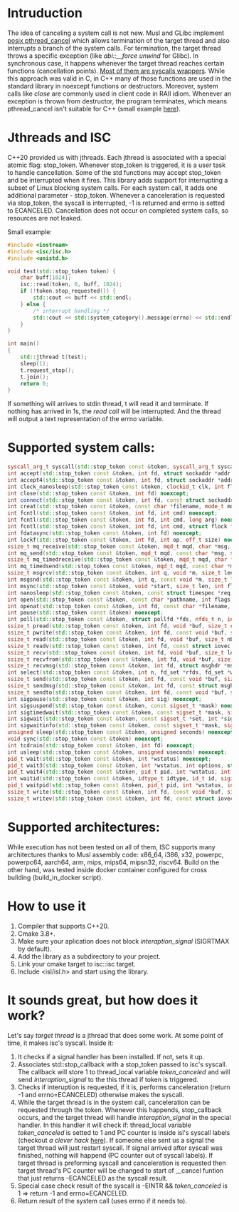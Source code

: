 # Intruduction

The idea of canceling a system call is not new. Musl and GLibc implement [posix pthread_cancel](https://man7.org/linux/man-pages/man3/pthread_cancel.3.html) which allows termination of the target thread and also interrupts a branch of the system calls. For termination, the target thread throws a specific exception (like *abi::__force unwind* for Glibc). In synchronous case, it happens whenever the target thread reaches certain functions (cancellation points). [Most of them are syscalls wrappers](https://man7.org/linux/man-pages/man7/pthreads.7.html). 
While this approach was valid in C, in C++ many of those functions are used in the standard library in noexcept functions or destructors. Moreover, system calls like *close* are commonly used in client code in RAII idiom. Whenever an exception is thrown from destructor, the program terminates, which means pthread_cancel isn't suitable for C++ (small example [here](https://skaark.wordpress.com/2010/08/26/pthread_cancel-considered-harmful/)).

# Jthreads and ISC

C++20 provided us with jthreads. Each jthread is associated with a special atomic flag: stop_token. Whenever stop_token is triggered, it is a user task to handle cancellation. Some of the std functions may accept stop_token and be interrupted when it fires. This library adds support for interrupting a subset of Linux blocking system calls. For each system call, it adds one additional parameter - stop_token. Whenever a canceleration is requested via stop_token, the syscall is interrupted, -1 is returned and errno is setted to ECANCELED. Cancellation does not occur on completed system calls, so resources are not leaked.

Small example:
```C++
#include <iostream>
#include <isc/isc.h>
#include <unistd.h>

void test(std::stop_token token) {
    char buff[1024];
    isc::read(token, 0, buff, 1024);
    if (!token.stop_requested()) {
        std::cout << buff << std::endl;
    } else {
        /* interrupt handling */
        std::cout << std::system_category().message(errno) << std::endl;
    }
}

int main()
{
    std::jthread t(test);
    sleep(1);
    t.request_stop();
    t.join();
    return 0;
}
```
If something will arrives to stdin thread, t will read it and terminate. If nothing has arrived in 1s, the *read call* will be interrupted. And the thread will output a text representation of the errno variable.

# Supported system calls:
```C++
syscall_arg_t syscall(std::stop_token const &token, syscall_arg_t syscall, syscall_arg_t arg1 = 0, syscall_arg_t arg2 = 0, syscall_arg_t arg3 = 0, syscall_arg_t arg4 = 0, syscall_arg_t arg5 = 0, syscall_arg_t arg6 = 0) noexcept;
int accept(std::stop_token const &token, int fd, struct sockaddr *addr, socklen_t * len) noexcept;
int accept4(std::stop_token const &token, int fd, struct sockaddr *addr, socklen_t * len, int flags) noexcept;
int clock_nanosleep(std::stop_token const &token, clockid_t clk, int flags, const struct timespec *req, struct timespec *rem) noexcept;
int close(std::stop_token const &token, int fd) noexcept;
int connect(std::stop_token const &token, int fd, const struct sockaddr *addr, socklen_t len) noexcept;
int creat(std::stop_token const &token, const char *filename, mode_t mode = 0) noexcept;
int fcntl(std::stop_token const &token, int fd, int cmd) noexcept;
int fcntl(std::stop_token const &token, int fd, int cmd, long arg) noexcept;
int fcntl(std::stop_token const &token, int fd, int cmd, struct flock *lock) noexcept;
int fdatasync(std::stop_token const &token, int fd) noexcept;
int lockf(std::stop_token const &token, int fd, int op, off_t size) noexcept;
ssize_t mq_receive(std::stop_token const &token, mqd_t mqd, char *msg, size_t len, unsigned *prio) noexcept;
int mq_send(std::stop_token const &token, mqd_t mqd, const char *msg, size_t len, unsigned prio) noexcept;
ssize_t mq_timedreceive(std::stop_token const &token, mqd_t mqd, char *msg, size_t len, unsigned *prio, const struct timespec *at) noexcept;
int mq_timedsend(std::stop_token const &token, mqd_t mqd, const char *msg, size_t len, unsigned prio, const struct timespec *at) noexcept;
ssize_t msgrcv(std::stop_token const &token, int q, void *m, size_t len, long type, int flag) noexcept;
int msgsnd(std::stop_token const &token, int q, const void *m, size_t len, int flag) noexcept;
int msync(std::stop_token const &token, void *start, size_t len, int flags) noexcept;
int nanosleep(std::stop_token const &token, const struct timespec *req, struct timespec *rem) noexcept;
int open(std::stop_token const &token, const char *pathname, int flags, mode_t mode) noexcept;
int openat(std::stop_token const &token, int fd, const char *filename, int flags, mode_t mode = 0) noexcept;
int pause(std::stop_token const &token) noexcept;
int poll(std::stop_token const &token, struct pollfd *fds, nfds_t n, int timeout) noexcept;
ssize_t pread(std::stop_token const &token, int fd, void *buf, size_t count, off_t offset) noexcept;
ssize_t pwrite(std::stop_token const &token, int fd, const void *buf, size_t size, off_t ofs) noexcept;
ssize_t read(std::stop_token const &token, int fd, void *buf, size_t nbyte) noexcept;
ssize_t readv(std::stop_token const &token, int fd, const struct iovec *vector, int count) noexcept;
ssize_t recv(std::stop_token const &token, int fd, void *buf, size_t len, int flags) noexcept;
ssize_t recvfrom(std::stop_token const &token, int fd, void *buf, size_t len, int flags, struct sockaddr *addr, socklen_t *alen) noexcept;
ssize_t recvmsg(std::stop_token const &token, int fd, struct msghdr *msg, int flags) noexcept;
int select(std::stop_token const &token, int n, fd_set *rfds, fd_set *wfds, fd_set *efds, struct timeval *tv) noexcept;
ssize_t send(std::stop_token const &token, int fd, const void *buf, size_t len, int flags) noexcept;
ssize_t sendmsg(std::stop_token const &token, int fd, const struct msghdr *msg, int flags) noexcept;
ssize_t sendto(std::stop_token const &token, int fd, const void *buf, size_t len, int flags, const struct sockaddr *addr, socklen_t alen) noexcept;
int sigpause(std::stop_token const &token, int sig) noexcept;
int sigsuspend(std::stop_token const &token, const sigset_t *mask) noexcept;
int sigtimedwait(std::stop_token const &token, const sigset_t *mask, siginfo_t *info, const struct timespec *timeout) noexcept;
int sigwait(std::stop_token const &token, const sigset_t *set, int *sig) noexcept;
int sigwaitinfo(std::stop_token const &token, const sigset_t *mask, siginfo_t *info) noexcept;
unsigned sleep(std::stop_token const &token, unsigned seconds) noexcept;
void sync(std::stop_token const &token) noexcept;
int tcdrain(std::stop_token const &token, int fd) noexcept;
int usleep(std::stop_token const &token, unsigned useconds) noexcept;
pid_t wait(std::stop_token const &token, int *wstatus) noexcept;
pid_t wait3(std::stop_token const &token, int *wstatus, int options, struct rusage *rusage) noexcept;
pid_t wait4(std::stop_token const &token, pid_t pid, int *wstatus, int options, struct rusage *rusage) noexcept;
int waitid(std::stop_token const &token, idtype_t idtype, id_t id, siginfo_t *infop, int options) noexcept;
pid_t waitpid(std::stop_token const &token, pid_t pid, int *wstatus, int options) noexcept;
ssize_t write(std::stop_token const &token, int fd, const void *buf, size_t count) noexcept;
ssize_t writev(std::stop_token const &token, int fd, const struct iovec *vector, int count) noexcept;
```

# Supported architectures:
While execution has not been tested on all of them, ISC supports many architectures thanks to Musl assembly code: x86_64, i386, x32, powerpc, powerpc64, aarch64, arm, mips, mips64, mipsn32, riscv64. Build on the other hand, was tested inside docker container configured for cross building (build_in_docker script).

# How to use it

1. Compiler that supports C++20.
2. Cmake 3.8+.
3. Make sure your aplication does not block *interaption_signal* (SIGRTMAX by default).
4. Add the library as a subdirectory to your project.
5. Link your cmake target to isc::isc target.
6. Include <isl/isl.h> and start using the library.

# It sounds great, but how does it work?

Let's say *target thread* is a jthread that does some work. At some point of time, it makes isc's syscall. Inside it:
1. It checks if a signal handler has been installed. If not, sets it up.
2. Associates std::stop_callback with a stop_token passed to isc's syscall. The callback will store 1 to thread_local variable *token_canceled* and will send *interaption_signal* to the this thread if token is triggered.
3. Checks if interuption is requested, if it is, performs canceleration (return -1 and errno=ECANCELED) otherwise makes the syscall.
4. While the target thread is in the system call, canceleration can be requested through the token. Whenever this happends, stop_callback occurs, and the target thread will handle *interaption_signal* in the special handler. In this handler it will check if: 
thread_local variable *token_canceled* is setted to 1 and PC counter is inside isl's syscall labels (checkout *a clever hack* [here](https://lwn.net/Articles/683118/)). If someone else sent us a signal the target thread will just restart syscall. If signal arrived after syscall was finished, nothing will happend (PC counter out of syscall labels). If target thread is preforming syscall and canceleration is requested then target thread's PC counter will be changed to start of __cancel funtion that just returns -ECANCELED as the syscall result.
5. Special case check result of the syscall is -EINTR && *token_canceled* is 1 => return -1 and errno=ECANCELED.
6. Return result of the system call (uses errno if it needs to).
